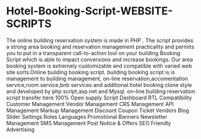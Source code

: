 # Hotel-Booking-Script-WEBSITE-SCRIPTS
The online building reservation system is made in PHP . The script provides a strong area booking and reservation management practicality and permits you to put in a transparent call-to-action tool on your building Booking Script which is able to impact conversions and increase bookings. Our area booking system is extremely customizable and compatible with varied web site sorts.Online building booking script. building booking script is is management to building management, on-line reservation,accomentation service,room service,bnb services and additional.hotel booking clone style and developed by php script,asp.net and Mysql. on-line building reservation script transfer here 100% Open supply Script
Dashboard
RTL Compatibility
Customer Management
Vendor Management
CRS Management
API Management
Markup Management
Discount Coupon
Ticket
Vendors
Blog
Slider Settings
Roles
Languages
Promotional Banners
Newsletter Management
SMS Management
Post Notice & Offers
SEO Friendly
Advertising
